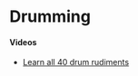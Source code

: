 # Drumming

#### Videos

* [Learn all 40 drum rudiments](https://www.youtube.com/playlist?list=PLThYwnIoLwyV\_4OVK8Oj3idnHqX3qnTNR)
